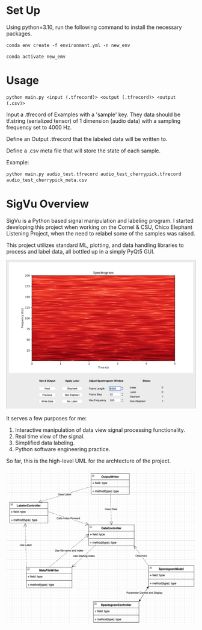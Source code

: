 # Set Up

Using python=3.10, run the following command to install the necessary packages. 

```
conda env create -f environment.yml -n new_env
```

```
conda activate new_emv
```

# Usage
```
python main.py <input (.tfrecord)> <output (.tfrecord)> <output (.csv)>
```

Input a .tfrecord of Examples with a 'sample' key. They data should be tf.string
(serialized tensor) of 1 dimension (audio data) with a sampling frequency set to 4000 Hz.

Define an Output .tfrecord that the labeled data will be written to.

Define a .csv meta file that will store the state of each sample.

Example:
```
python main.py audio_test.tfrecord audio_test_cherrypick.tfrecord audio_test_cherrypick_meta.csv
```

# SigVu Overview
SigVu is a Python based signal manipulation and labeling program.
I started developing this project when working on the Cornel & CSU, Chico 
Elephant Listening Project, when the need to relabel some of the samples was 
raised. 

This project utilizes standard ML, plotting, and data handling libraries
to process and label data, all bottled up in a simply PyQt5 GUI.

<img src="assets/current_gui.png" width="600px" />

It serves a few purposes for me:
1. Interactive manipulation of data view signal processing functionality.
2. Real time view of the signal.
3. Simplified data labeling.
4. Python software engineering practice.

So far, this is the high-level UML for the archtecture of the project.

<img src="assets/highlevel-uml.png" width="600px" />